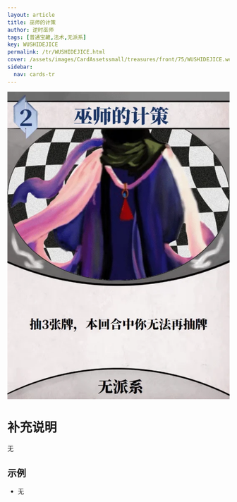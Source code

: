 ```yaml
---
layout: article
title: 巫师的计策
author: 逆时巫师
tags: [普通宝藏,法术,无派系]
key: WUSHIDEJICE
permalink: /tr/WUSHIDEJICE.html
cover: /assets/images/CardAssetssmall/treasures/front/75/WUSHIDEJICE.webp
sidebar:
  nav: cards-tr
---
```

![](/assets/images/CardAssets/treasures/front/75/WUSHIDEJICE.webp)

# 补充说明

无

## 示例
* 无